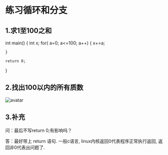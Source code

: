 # 练习循环和分支

## 1.求1至100之和

int main()
{
    int  x;
    for( a=0; a<=100; a++)
    {
        x+=a;

    }

    return 0;

}
## 2.找出100以内的所有质数

![avatar](/picture/02_01.png)


## 3.补充

问：最后不写return 0;有影响吗？

答：最好带上 return 语句. 一般c语言, linux内核返回0代表程序正常执行返回, 返回非0代表出问题了.












